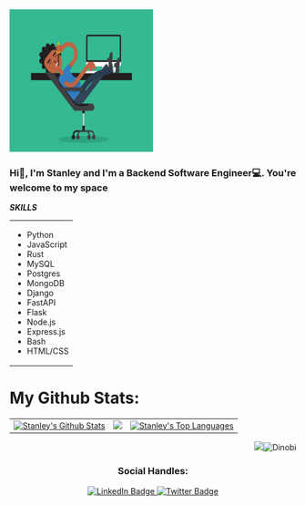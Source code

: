 <!DOCTYPE html>
<html lang="en">
<head>
  <meta charset="UTF-8">
  <meta name="viewport" content="width=device-width, initial-scale=1.0">
</head>
<body>
<img src="images/icon.gif" width="600" height="250" style="max-width:50%;"/>
<h3>Hi👋, I'm Stanley and I'm a Backend Software Engineer💻. You're welcome to my space</h3>
<table><tr><b><i>SKILLS</i></b></tr><td>
<ul><li>Python</li>
<li>JavaScript</li>
<li>Rust</li>
<li>MySQL</li>
<li>Postgres</li>
<li>MongoDB</li>
<li>Django</li>
<li>FastAPI</li>
<li>Flask</li>
<li>Node.js</li>
<li>Express.js</li>
<li>Bash</li>
<li>HTML/CSS</li></ul></td>
</table>
<h1>My Github Stats:</h1>

<table>
  <tr>
    <td>
       <a href="https://github.com/Di-nobi"><img alt="Stanley's Github Stats" src="https://github-readme-stats.vercel.app/api?username=Di-nobi&show_icons=true&count_private=true&theme=react&hide_border=true&bg_color=1d2a3a" /></a>
    </td>
    <td>
       <a href="http://www.github.com/Di-nobi"><img src="https://github-readme-streak-stats.herokuapp.com/?user=Di-nobi&stroke=ffffff&background=1d2a3a&ring=5BCDEC&fire=5BCDEC&currStreakNum=ffffff&currStreakLabel=5BCDEC&sideNums=ffffff&sideLabels=ffffff&dates=ffffff&hide_border=true" /></a>
    </td>
    <td>
      <a href="https://github.com/Di-nobi"><img alt="Stanley's Top Languages" src="https://github-readme-stats.vercel.app/api/top-langs/?username=Aysuarex&langs_count=6&count_private=true&layout=compact&theme=react&hide_border=true&bg_color=1d2a3a"/></a>
    </td>
  </tr>
</table>

<!-- ![GitHub Activity Graph](https://activity-graph.herokuapp.com/graph?username=Aysuarex&bg_color=1d2a3a&color=5BCDEC&line=5BCDEC&point=FFFFFF&hide_border=true) -->

<p align="right"> <img src="https://media.giphy.com/media/WUlplcMpOCEmTGBtBW/giphy.gif" width="30"><img src="https://komarev.com/ghpvc/?username=Di-nobi&label=Profile%20views&color=0e75b6&style=flat" alt="Dinobi" /> </p>

<div align="center"><h3><b>Social Handles:</b></h3></div>
  <div align="center" id="badges">
    <a href="https://www.linkedin.com/in/dinobi">
      <img src="https://img.shields.io/badge/LinkedIn-blue?style=for-the-badge&logo=linkedin&logoColor=white" alt="LinkedIn Badge"/>
    </a>
    <a href="https://twitter.com/dinobi_dev">
      <img src="https://img.shields.io/badge/Twitter-blue?style=for-the-badge&logo=twitter&logoColor=white" alt="Twitter Badge"/>
    </a>
  </div>
</html>
